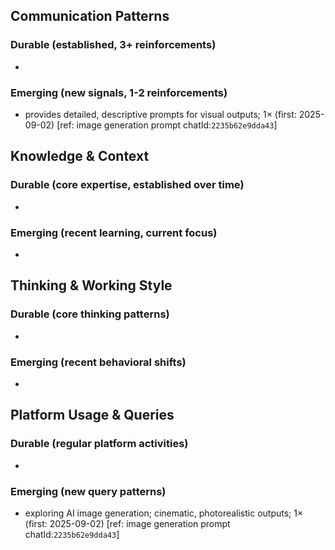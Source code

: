 ## Communication Patterns
### Durable (established, 3+ reinforcements)
- 

### Emerging (new signals, 1-2 reinforcements)
- provides detailed, descriptive prompts for visual outputs; 1× (first: 2025-09-02) [ref: image generation prompt chatId:`2235b62e9dda43`]

## Knowledge & Context
### Durable (core expertise, established over time)
- 

### Emerging (recent learning, current focus)
- 

## Thinking & Working Style
### Durable (core thinking patterns)
- 

### Emerging (recent behavioral shifts)
- 

## Platform Usage & Queries
### Durable (regular platform activities)
- 

### Emerging (new query patterns)
- exploring AI image generation; cinematic, photorealistic outputs; 1× (first: 2025-09-02) [ref: image generation prompt chatId:`2235b62e9dda43`]
